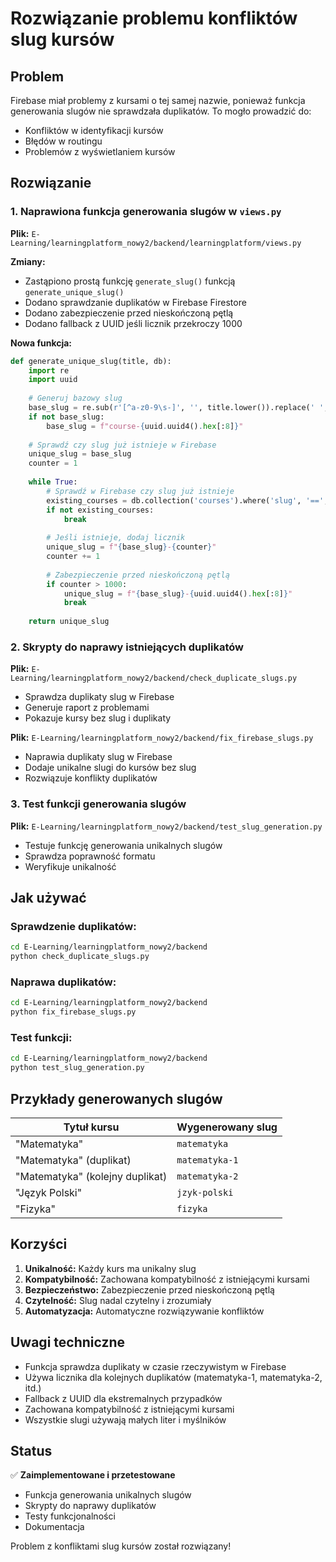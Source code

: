 # Rozwiązanie problemu konfliktów slug kursów

## Problem
Firebase miał problemy z kursami o tej samej nazwie, ponieważ funkcja generowania slugów nie sprawdzała duplikatów. To mogło prowadzić do:
- Konfliktów w identyfikacji kursów
- Błędów w routingu
- Problemów z wyświetlaniem kursów

## Rozwiązanie

### 1. Naprawiona funkcja generowania slugów w `views.py`

**Plik:** `E-Learning/learningplatform_nowy2/backend/learningplatform/views.py`

**Zmiany:**
- Zastąpiono prostą funkcję `generate_slug()` funkcją `generate_unique_slug()`
- Dodano sprawdzanie duplikatów w Firebase Firestore
- Dodano zabezpieczenie przed nieskończoną pętlą
- Dodano fallback z UUID jeśli licznik przekroczy 1000

**Nowa funkcja:**
```python
def generate_unique_slug(title, db):
    import re
    import uuid
    
    # Generuj bazowy slug
    base_slug = re.sub(r'[^a-z0-9\s-]', '', title.lower()).replace(' ', '-').strip('-')
    if not base_slug:
        base_slug = f"course-{uuid.uuid4().hex[:8]}"
    
    # Sprawdź czy slug już istnieje w Firebase
    unique_slug = base_slug
    counter = 1
    
    while True:
        # Sprawdź w Firebase czy slug już istnieje
        existing_courses = db.collection('courses').where('slug', '==', unique_slug).get()
        if not existing_courses:
            break
        
        # Jeśli istnieje, dodaj licznik
        unique_slug = f"{base_slug}-{counter}"
        counter += 1
        
        # Zabezpieczenie przed nieskończoną pętlą
        if counter > 1000:
            unique_slug = f"{base_slug}-{uuid.uuid4().hex[:8]}"
            break
    
    return unique_slug
```

### 2. Skrypty do naprawy istniejących duplikatów

**Plik:** `E-Learning/learningplatform_nowy2/backend/check_duplicate_slugs.py`
- Sprawdza duplikaty slug w Firebase
- Generuje raport z problemami
- Pokazuje kursy bez slug i duplikaty

**Plik:** `E-Learning/learningplatform_nowy2/backend/fix_firebase_slugs.py`
- Naprawia duplikaty slug w Firebase
- Dodaje unikalne slugi do kursów bez slug
- Rozwiązuje konflikty duplikatów

### 3. Test funkcji generowania slugów

**Plik:** `E-Learning/learningplatform_nowy2/backend/test_slug_generation.py`
- Testuje funkcję generowania unikalnych slugów
- Sprawdza poprawność formatu
- Weryfikuje unikalność

## Jak używać

### Sprawdzenie duplikatów:
```bash
cd E-Learning/learningplatform_nowy2/backend
python check_duplicate_slugs.py
```

### Naprawa duplikatów:
```bash
cd E-Learning/learningplatform_nowy2/backend
python fix_firebase_slugs.py
```

### Test funkcji:
```bash
cd E-Learning/learningplatform_nowy2/backend
python test_slug_generation.py
```

## Przykłady generowanych slugów

| Tytuł kursu | Wygenerowany slug |
|-------------|-------------------|
| "Matematyka" | `matematyka` |
| "Matematyka" (duplikat) | `matematyka-1` |
| "Matematyka" (kolejny duplikat) | `matematyka-2` |
| "Język Polski" | `jzyk-polski` |
| "Fizyka" | `fizyka` |

## Korzyści

1. **Unikalność:** Każdy kurs ma unikalny slug
2. **Kompatybilność:** Zachowana kompatybilność z istniejącymi kursami
3. **Bezpieczeństwo:** Zabezpieczenie przed nieskończoną pętlą
4. **Czytelność:** Slug nadal czytelny i zrozumiały
5. **Automatyzacja:** Automatyczne rozwiązywanie konfliktów

## Uwagi techniczne

- Funkcja sprawdza duplikaty w czasie rzeczywistym w Firebase
- Używa licznika dla kolejnych duplikatów (matematyka-1, matematyka-2, itd.)
- Fallback z UUID dla ekstremalnych przypadków
- Zachowana kompatybilność z istniejącymi kursami
- Wszystkie slugi używają małych liter i myślników

## Status

✅ **Zaimplementowane i przetestowane**
- Funkcja generowania unikalnych slugów
- Skrypty do naprawy duplikatów
- Testy funkcjonalności
- Dokumentacja

Problem z konfliktami slug kursów został rozwiązany!
